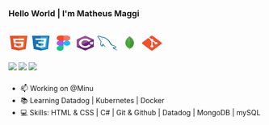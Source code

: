 ##

### Hello World | I'm Matheus Maggi 


<div style="display: inline_block"><br>

  <img align="center" alt="maggi_html" height="30" width="40" src="https://raw.githubusercontent.com/devicons/devicon/master/icons/html5/html5-original.svg">
  <img align="center" alt="maggi_css" height="30" width="40" src="https://raw.githubusercontent.com/devicons/devicon/master/icons/css3/css3-original.svg">
  <img align="center" alt="maggi_figma" height="30" width="40" src="https://github.com/devicons/devicon/blob/master/icons/figma/figma-original.svg">
  <img align="center" alt="maggi_c#" height="30" width="40" src="https://raw.githubusercontent.com/devicons/devicon/master/icons/csharp/csharp-original.svg">
  <img align="center" alt="maggi_mysql" height="30" width="40" src="https://github.com/devicons/devicon/blob/master/icons/mysql/mysql-original.svg">
  <img align="center" alt="maggi_mongodb" height="30" width="40" src="https://github.com/devicons/devicon/blob/master/icons/mongodb/mongodb-original.svg">
  <img align="center" alt="maggi_git" height="30" width="40" src="https://github.com/devicons/devicon/blob/master/icons/git/git-original.svg">
  
</div>

###
  
<div> 

  <a href="https://www.twitch.tv/mmaggi" target="_blank"><img src="https://img.shields.io/badge/Twitch-9146FF?style=for-the-badge&logo=twitch&logoColor=white" target="_blank"></a>
  <a href = "mailto:matheus.lsmaggi@gmail.com"><img src="https://img.shields.io/badge/-Gmail-%23333?style=for-the-badge&logo=gmail&logoColor=white" target="_blank"></a>
  <a href="https://www.linkedin.com/in/matheus-maggi/" target="_blank"><img src="https://img.shields.io/badge/-LinkedIn-%230077B5?style=for-the-badge&logo=linkedin&logoColor=white" target="_blank"></a> 

</div>

###

- 📫 Working on @Minu
- 📚 Learning Datadog | Kubernetes | Docker
- 💻 Skills: HTML & CSS | C# | Git & Github | Datadog | MongoDB | mySQL



 ##
